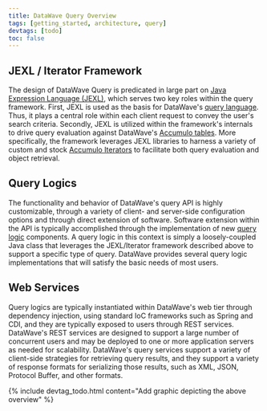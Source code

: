 ```yaml
---
title: DataWave Query Overview
tags: [getting_started, architecture, query]
devtags: [todo]
toc: false
---
```


## JEXL / Iterator Framework

The design of DataWave Query is predicated in large part on [Java Expression Language (JEXL)][jexl], which serves two
key roles within the query framework. First, JEXL is used as the basis for DataWave's [query language](syntax). Thus, it
plays a central role within each client request to convey the user's search criteria. Secondly, JEXL is utilized within the
framework's internals to drive query evaluation against DataWave's [Accumulo tables](../getting-started/data-model). More specifically,
the framework leverages JEXL libraries to harness a variety of custom and stock [Accumulo Iterators][acc_iterators] to facilitate
both query evaluation and object retrieval.

## Query Logics

The functionality and behavior of DataWave's query API is highly customizable, through a variety of client- and server-side
configuration options and through direct extension of software. Software extension within the API is typically accomplished
through the implementation of new [query logic](development#query-logic-components) components. A query logic in this context
is simply a loosely-coupled Java class that leverages the JEXL/Iterator framework described above to support a specific type
of query. DataWave provides several query logic implementations that will satisfy the basic needs of most users.

## Web Services

Query logics are typically instantiated within DataWave's web tier through dependency injection, using standard IoC
frameworks such as Spring and CDI, and they are typically exposed to users through REST services. DataWave's REST services
are designed to support a large number of concurrent users and may be deployed to one or more application servers as needed
for scalability. DataWave's query services support a variety of client-side strategies for retrieving query results,
and they support a variety of response formats for serializing those results, such as XML, JSON, Protocol Buffer, and
other formats.

{% include devtag_todo.html content="Add graphic depicting the above overview" %}

[acc_iterators]: https://accumulo.apache.org/1.8/accumulo_user_manual.html#_iterators
[jexl]: http://commons.apache.org/proper/commons-jexl/